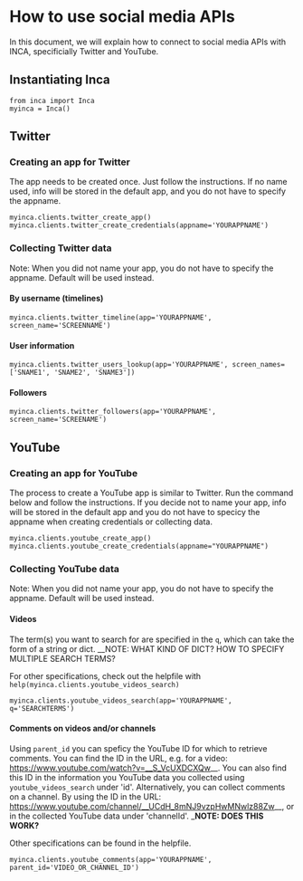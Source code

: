 # How to use social media APIs

In this document, we will explain how to connect to social media APIs with INCA, specificially Twitter and YouTube.

## Instantiating Inca
```
from inca import Inca 
myinca = Inca()
```

## Twitter

### Creating an app for Twitter
The app needs to be created once. Just follow the instructions. If no name used, info will be stored in the default app, and you do not have to specify the appname.
```
myinca.clients.twitter_create_app()
myinca.clients.twitter_create_credentials(appname='YOURAPPNAME')
```

### Collecting Twitter data
Note: When you did not name your app, you do not have to specify the appname. Default will be used instead.
#### By username (timelines)
```
myinca.clients.twitter_timeline(app='YOURAPPNAME', screen_name='SCREENNAME')
```

#### User information
```
myinca.clients.twitter_users_lookup(app='YOURAPPNAME', screen_names=['SNAME1', 'SNAME2', 'SNAME3'])
```
#### Followers
```
myinca.clients.twitter_followers(app='YOURAPPNAME', screen_name='SCREENAME')
```

## YouTube

### Creating an app for YouTube
The process to create a YouTube app is similar to Twitter. Run the command below and follow the instructions. If you decide not to name your app, info will be stored in the default app and you do not have to specicy the appname when creating credentials or collecting data.
```
myinca.clients.youtube_create_app()
myinca.clients.youtube_create_credentials(appname="YOURAPPNAME")
```

### Collecting YouTube data

Note: When you did not name your app, you do not have to specify the appname. Default will be used instead.

#### Videos
The term(s) you want to search for are specified in the `q`, which can take the form of a string or dict. __NOTE: WHAT KIND OF DICT? HOW TO SPECIFY MULTIPLE SEARCH TERMS?

For other specifications, check out the helpfile with `help(myinca.clients.youtube_videos_search)`
```
myinca.clients.youtube_videos_search(app='YOURAPPNAME', q='SEARCHTERMS')
```

#### Comments on videos and/or channels
Using `parent_id` you can speficy the YouTube ID for which to retrieve comments. You can find the ID in the URL, e.g. for a video: https://www.youtube.com/watch?v=__S_VcUXDCXQw__. You can also find this ID in the information you YouTube data you collected using `youtube_videos_search` under 'id'. Alternatively, you can collect comments on a channel. By using the ID in the URL: https://www.youtube.com/channel/__UCdH_8mNJ9vzpHwMNwlz88Zw__, or in the collected YouTube data under 'channelId'.
___NOTE: DOES THIS WORK?__

Other specifications can be found in the helpfile.

```
myinca.clients.youtube_comments(app='YOURAPPNAME', parent_id='VIDEO_OR_CHANNEL_ID')
```

